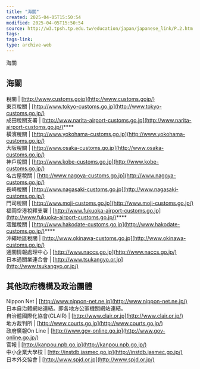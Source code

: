 ```yaml
---
title: "海關"
created: 2025-04-05T15:50:54
modified: 2025-04-05T15:50:54
source: http://w3.tpsh.tp.edu.tw/education/japan/japanese_link/P.2.htm
tags:
tags-link:
type: archive-web
---
```


海關


**海關**  
---  
稅關 |  [http://www.customs.gojp](http://www.customs.gojp/)  
東京稅關 |  [http://www.tokyo-customs.go.jp](http://www.tokyo-customs.go.jp/)  
成田稅關支署 |  [http://www.narita-airport-customs.go.jp](http://www.narita-airport-customs.go.jp/)****  
橫濱稅關 |  [http://www.yokohama-customs.go.jp](http://www.yokohama-customs.go.jp/)  
大阪稅關 |  [http://www.osaka-customs.go.jp](http://www.osaka-customs.go.jp/)  
神戶稅關 |  [http://www.kobe-customs.go.jp](http://www.kobe-customs.go.jp/)  
名古屋稅關 |  [http://www.nagoya-customs.go.jp](http://www.nagoya-customs.go.jp/)  
長崎稅關 |  [http://www.nagasaki-customs.go.jp](http://www.nagasaki-customs.go.jp/)  
門司稅關 |  [http://www.moji-customs.go.jp](http://www.moji-customs.go.jp/)  
福岡空港稅釋支署 |  [http://www.fukuoka-airport-customs.go.jp](http://www.fukuoka-airport-customs.go.jp/)****  
涵館稅關 |  [http://www.hakodate-customs.go.jp](http://www.hakodate-customs.go.jp/)****  
沖繩地區稅關 |  [http://www.okinawa-customs.go.jp](http://www.okinawa-customs.go.jp/)  
通關情報處理中心 |  [http://www.naccs.go.jp](http://www.naccs.go.jp/)  
日本通關業連合會 |  [http://www.tsukangyo.or.jp](http://www.tsukangyo.or.jp/)  
  
 

**其他政府機構及政治團體**  
---  
Nippon Net |  [http://www.nippon-net.ne.jp](http://www.nippon-net.ne.jp/) 日本自治體網站連結。即各地方公家機關網站連結。  
自治體國際化協會(CLAIR) |  [http://www.clair.or.jp](http://www.clair.or.jp/)  
地方裁判所 |  [http://www.courts.go.jp](http://www.courts.go.jp/)  
政府廣報On Line |  [http://www.gov-online.go.jp](http://www.gov-online.go.jp/)  
官報 |  [http://kanpou.npb.go.jp](http://kanpou.npb.go.jp/)  
中小企業大學校 |  [http://instdb.jasmec.go.jp](http://instdb.jasmec.go.jp/)  
日本外交協會 |  [http://www.spjd.or.jp](http://www.spjd.or.jp/)  
  
 
